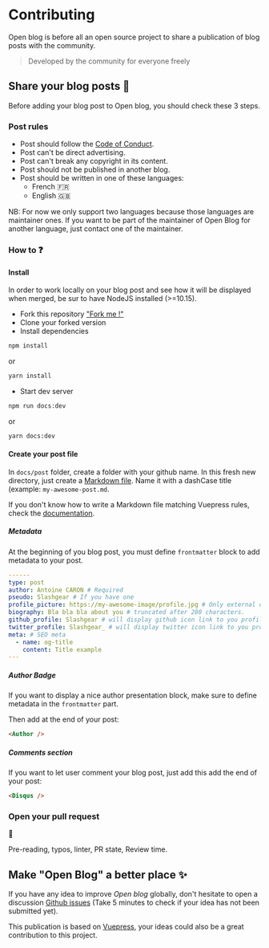 # Contributing

Open blog is before all an open source project to share a publication of blog posts with the community.

> Developed by the community for everyone freely

## Share your blog posts :rocket:

Before adding your blog post to Open blog, you should check these 3 steps.

### Post rules

- Post should follow the [Code of Conduct](https://github.com/open-blog-initiative/open-blog.dev/blob/master/CODE_OF_CONDUCT.md).
- Post can't be direct advertising.
- Post can't break any copyright in its content.
- Post should not be published in another blog.
- Post should be written in one of these languages:
  - French :fr:
  - English :gb:

NB: For now we only support two languages because those languages are maintainer ones.
If you want to be part of the maintainer of Open Blog for another language, just contact one of the maintainer.

### How to :question:

#### Install

In order to work locally on your blog post and see how it will be displayed when merged, be sur to have NodeJS installed (>=10.15).

- Fork this repository ["Fork me !"](https://github.com/open-blog-initiative/open-blog.dev)
- Clone your forked version
- Install dependencies

```sh
npm install
```

or

```sh
yarn install
```

- Start dev server

```sh
npm run docs:dev
```

or

```sh
yarn docs:dev
```

#### Create your post file

In `docs/post` folder, create a folder with your github name.
In this fresh new directory, just create a [Markdown file](https://fr.wikipedia.org/wiki/Markdown).
Name it with a dashCase title (example: `my-awesome-post.md`.

If you don't know how to write a Markdown file matching Vuepress rules, check the [documentation](https://v1.vuepress.vuejs.org/guide/markdown.html).

##### Metadata

At the beginning of you blog post, you must define `frontmatter` block to add metadata to your post.

```yml
------
type: post
author: Antoine CARON # Required
pseudo: Slashgear # If you have one
profile_picture: https://my-awesome-image/profile.jpg # Only external one, twitter image for example.
biography: Bla bla bla about you # truncated after 280 characters.
github_profile: Slashgear # will display github icon link to you profile
twitter_profile: Slashgear_ # will display twitter icon link to you profile
meta: # SEO meta
  - name: og-title
    content: Title example
---

```

##### Author Badge

If you want to display a nice author presentation block, make sure to define metadata in the `frontmatter` part.

Then add at the end of your post:

```html
<Author />
```

##### Comments section

If you want to let user comment your blog post, just add this add the end of your post:

```html
<Disqus />
```

### Open your pull request

:construction:

Pre-reading, typos, linter, PR state, Review time.

## Make "Open Blog" a better place :sparkles:

If you have any idea to improve _Open blog_ globally, don't hesitate to open a discussion [Github issues](https://github.com/open-blog-initiative/open-blog.dev/issues/new) (Take 5 minutes to check if your idea has not been submitted yet).

This publication is based on [Vuepress](https://v1.vuepress.vuejs.org/), your ideas could also be a great contribution to this project.
